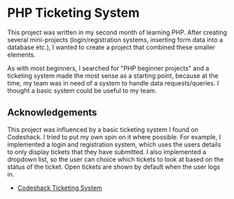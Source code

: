 
# PHP Ticketing System

This project was written in my second month of learning PHP. After creating several mini-projects (login/registration systems, inserting form data into a database etc.), I wanted to create a project that combined these smaller elements.

As with most beginners, I searched for "PHP beginner projects" and a ticketing system made the most sense as a starting point, because at the time, my team was in need of a system to handle data requests/queries. I thought a basic system could be useful to my team.   



## Acknowledgements

This project was influenced by a basic ticketing system I found on Codeshack. I tried to put my own spin on it where possible. For example, I implemented a login and registration system, which uses the users details to only display tickets that they have submitted. I also implemented a dropdown list, so the user can choice which tickets to look at based on the status of the ticket. Open tickets are shown by default when the user logs in.

 - [Codeshack Ticketing System](https://codeshack.io/ticketing-system-php-mysql/)


